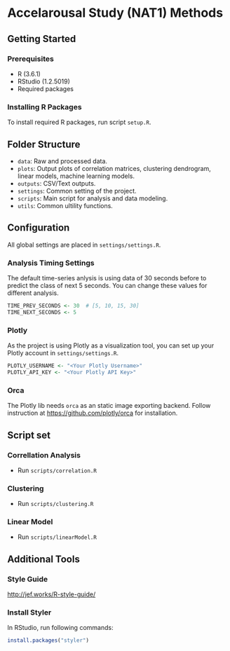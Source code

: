 # Accelarousal Study (NAT1) Methods

## Getting Started
### Prerequisites
- R (3.6.1)
- RStudio (1.2.5019)
- Required packages

### Installing R Packages
To install required R packages, run script `setup.R`.

## Folder Structure
- `data`: Raw and processed data.
- `plots`: Output plots of correlation matrices, clustering dendrogram, linear models, machine learning models.
- `outputs`: CSV/Text outputs.
- `settings`: Common setting of the project.
- `scripts`: Main script for analysis and data modeling.
- `utils`: Common ultility functions.

## Configuration
All global settings are placed in `settings/settings.R`.

### Analysis Timing Settings
The default time-series anlysis is using data of 30 seconds before to predict the class of next 5 seconds. You can change these values for different analysis.
```R
TIME_PREV_SECONDS <- 30  # [5, 10, 15, 30]
TIME_NEXT_SECONDS <- 5
```

### Plotly
As the project is using Plotly as a visualization tool, you can set up your Plotly account in `settings/settings.R`.
```R
PLOTLY_USERNAME <- "<Your Plotly Username>"
PLOTLY_API_KEY <- "<Your Plotly API Key>"
```

### Orca
The Plotly lib needs `orca` as an static image exporting backend. 
Follow instruction at https://github.com/plotly/orca for installation.

## Script set
### Correllation Analysis
- Run `scripts/correlation.R`
### Clustering
- Run `scripts/clustering.R`
### Linear Model
- Run `scripts/linearModel.R`


## Additional Tools
### Style Guide
http://jef.works/R-style-guide/

### Install Styler
In RStudio, run following commands:
```r
install.packages("styler")
```